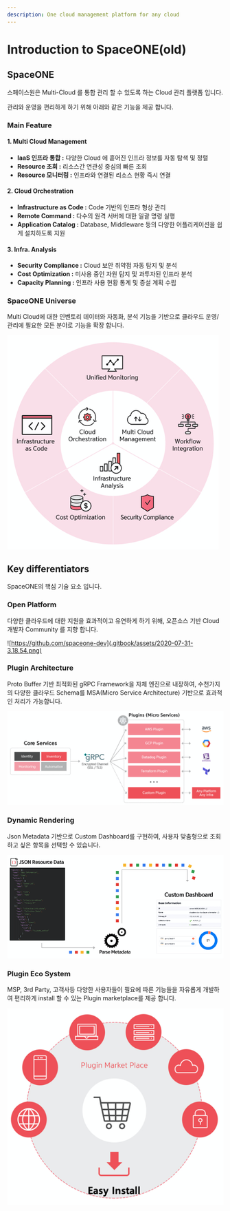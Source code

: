 ```yaml
---
description: One cloud management platform for any cloud
---
```


# Introduction to SpaceONE\(old\)

## SpaceONE

스페이스원은 Multi-Cloud 를 통합 관리 할 수 있도록 하는 Cloud 관리 플랫폼 입니다. 

관리와 운영을 편리하게 하기 위해 아래와 같은 기능을 제공 합니다. 



### Main Feature

#### 1. Multi Cloud Management

* **IaaS 인프라 통합 :** 다양한 Cloud 에 흩어진 인프라 정보를 자동 탐색 및 정렬
* **Resource 조회 :** 리소스간 연관성 중심의 빠른 조회
* **Resource 모니터링 :** 인프라와 연결된 리소스 현황 즉시 연결

#### 2. Cloud Orchestration

* **Infrastructure as Code :** Code 기반의 인프라 형상 관리 
* **Remote Command :** 다수의 원격 서버에 대한 일괄 명령 실행 
* **Application Catalog :** Database, Middleware 등의 다양한 어플리케이션을 쉽게 설치하도록 지원 

#### **3. Infra. Analysis**

* **Security Compliance :** Cloud 보안 취약점 자동 탐지 및 분석
* **Cost Optimization :** 미사용 중인 자원 탐지 및 과투자된 인프라 분석
* **Capacity Planning :** 인프라 사용 현황 통계 및 증설 계획 수립



### SpaceONE Universe

Multi Cloud에 대한 인벤토리 데이터와 자동화, 분석 기능을 기반으로 클라우드 운영/관리에 필요한 모든 분야로 기능을 확장 합니다. 

![](.gitbook/assets/2020-07-31-11.19.50.png)

## Key differentiators

SpaceONE의 핵심 기술 요소 입니다. 



### Open Platform

다양한 클라우드에 대한 지원을 효과적이고 유연하게 하기 위해, 오픈소스 기반 Cloud 개발자 Community 를 지향 합니다.    

![https://github.com/spaceone-dev](.gitbook/assets/2020-07-31-3.18.54.png)



### Plugin Architecture

Proto Buffer 기반 최적화된 gRPC Framework을 자체 엔진으로 내장하여, 수천가지의 다양한 클라우드 Schema를 MSA\(Micro Service Architecture\) 기반으로 효과적인 처리가 가능합니다. 

![](.gitbook/assets/2020-07-31-3.23.50.png)

### 

### Dynamic Rendering

Json Metadata 기반으로 Custom Dashboard를 구현하여, 사용자 맞춤형으로 조회하고 싶은 항목을 선택할 수 있습니다. 

![](.gitbook/assets/2020-07-31-3.25.39.png)

### 

### Plugin Eco System

MSP, 3rd Party, 고객사등 다양한 사용자들이 필요에 따른 기능들을 자유롭게 개발하여 편리하게 install 할 수 있는 Plugin marketplace를 제공 합니다.

![](.gitbook/assets/2020-07-31-3.29.34.png)

   





